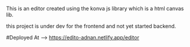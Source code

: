 This is an editor created using the konva js library which is a html canvas lib.

this project is under dev for the frontend and not yet started backend.



#Deployed At --> https://edito-adnan.netlify.app/editor